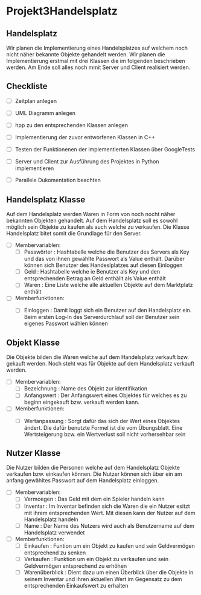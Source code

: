 # Projekt3Handelsplatz

## Handelsplatz

Wir planen die Implementierung eines Handelsplatzes auf welchem noch nicht näher bekannte Objekte gehandelt werden. Wir planen die Implementierung erstmal mit drei Klassen die im folgenden beschrieben werden. Am Ende soll alles noch mmit Server und Client realisiert werden.


## Checkliste

- [ ] Zeitplan anlegen
- [ ] UML Diagramm anlegen
- [ ] hpp zu den entsprechenden Klassen anlegen
- [ ] Implementierung der zuvor entworfenen Klassen in C++
- [ ] Testen der Funktionenen der implementierten Klassen über GoogleTests
- [ ] Server und Client zur Ausführung des Projektes in Python implementieren
- [ ] Parallele Dukomentation beachten


## Handelsplatz Klasse

Auf dem Handelsplatz werden Waren in Form von noch nocht näher bekannten Objekten gehandelt. Auf dem Handelsplatz soll es sowohl möglich sein Objekte zu kaufen als auch welche zu verkaufen. Die Klasse Handelsplatz bitet somit die Grundlage für den Server.
- [ ] Membervariablen:
    - [ ] Passwörter : Hashtabelle welche die Benutzer des Servers als Key und das von ihnen gewählte Passwort als Value enthält. Darüber können sich Benutzer des Handeslplatzes auf diesen Einloggen
    - [ ] Geld : Hashtabelle welche ie Benutzer als Key und den entsprechenden Betrag an Geld enthällt als Value enthält
    - [ ] Waren : Eine Liste welche alle aktuellen Objekte auf dem Marktplatz enthält
- [ ] Memberfunktionen:
    - [ ] Einloggen : Damit loggt sich ein Benutzer auf den Handelsplatz ein. Beim ersten Log-In des Serverdurchlauf soll der Benutzer sein eigenes Passwort wählen können


## Objekt Klasse

Die Objekte bilden die Waren welche auf dem Handelsplatz verkauft bzw. gekauft werden. Noch steht was für Objekte auf dem Handelsplatz verkauft werden.
- [ ] Membervariablen:
    - [ ] Bezeichnung : Name des Objekt zur identifikation
    - [ ] Anfangswert : Der Anfangswert eines Objektes für welches es zu beginn eingekauft bzw. verkauft werden kann.
- [ ] Memberfunktionen:
    - [ ] Wertanpassung : Sorgt dafür das sich der Wert eines Objektes ändert. Die dafür benutzte Formel ist die vom Übungsblatt. Eine Wertsteigerung bzw. ein Wertverlust soll nicht vorhersehbar sein


## Nutzer Klasse

Die Nutzer bilden die Personen welche auf dem Handelsplatz Objekte verkaufen bzw. einkaufen können. Die Nutzer können sich über ein am anfang gewähltes Passwort auf dem Handelsplatz einloggen.
- [ ] Membervariablen:
    - [ ] Vermoegen : Das Geld mit dem ein Spieler handeln kann
    - [ ] Inventar : Im Inventar befinden sich die Waren die ein Nutzer esitzt mit ihrem entsprechenden Wert. Mit diesen kann der Nutzer auf dem Handelsplatz handeln
    - [ ] Name : Der Name des Nutzers wird auch als Benutzername auf dem Handelsplatz verwendet 
- [ ] Memberfunktionen:
    - [ ] Einkaufen : Funtion um ein Objekt zu kaufen und sein Geldvermögen entsprechend zu senken
    - [ ] Verkaufen : Funktion um ein Objekt zu verkaufen und sein Geldvermögen entsprechend zu erhöhen
    - [ ] Warenüberblick : Dient dazu um einen Überblick über die Objekte in seinem Inventar und ihren aktuellen Wert im Gegensatz zu dem entsprechenden Einkaufswert zu erhalten